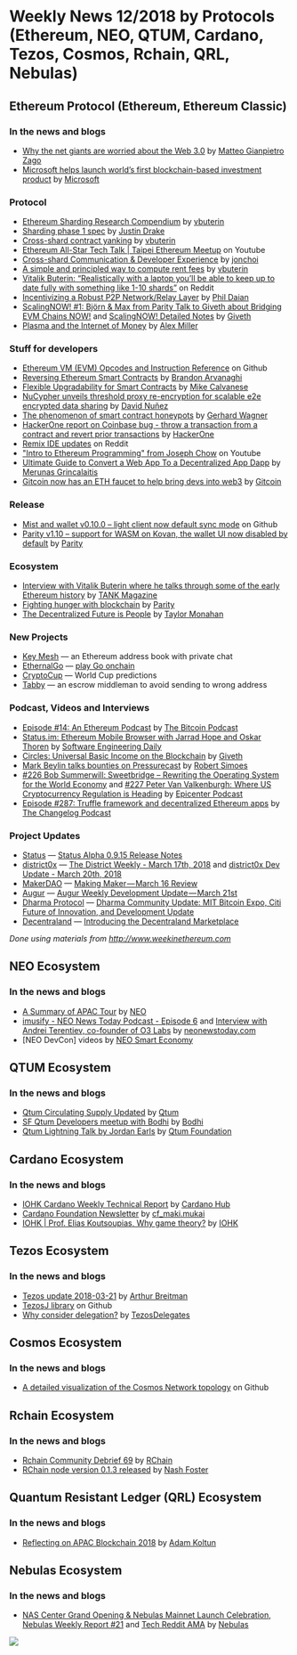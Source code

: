 ﻿# Weekly News 12/2018 by Protocols (Ethereum, NEO, QTUM, Cardano, Tezos, Cosmos, Rchain, QRL, Nebulas)

## Ethereum Protocol (Ethereum, Ethereum Classic)
### In the news and blogs

* [Why the net giants are worried about the Web 3.0](https://medium.com/@matteozago/why-the-net-giants-are-worried-about-the-web-3-0-44b2d3620da5) by [Matteo Gianpietro Zago](https://medium.com/@matteozago)
* [Microsoft helps launch world’s first blockchain-based investment product](https://news.microsoft.com/en-gb/2018/03/21/microsoft-azure-helps-nivaura-launch-worlds-first-blockchain-based-investment-product/) by [Microsoft](https://news.microsoft.com)

### Protocol
* [Ethereum Sharding Research Compendium](http://notes.ethereum.org/s/BJc_eGVFM) by [vbuterin](https://ethresear.ch/u/vbuterin/summary)
* [Sharding phase 1 spec](https://ethresear.ch/t/sharding-phase-1-spec/1407) by [Justin Drake](https://ethresear.ch/u/justindrake/summary)
* [Cross-shard contract yanking](https://ethresear.ch/t/cross-shard-contract-yanking/1450) by [vbuterin](https://ethresear.ch/u/vbuterin/summary)
* [Ethereum All-Star Tech Talk | Taipei Ethereum Meetup](https://www.youtube.com/watch?v=ilsjZAtUUvQ) on Youtube
* [Cross-shard Communication & Developer Experience](https://ethresear.ch/t/cross-shard-communication-developer-experience/1446) by [jonchoi](https://ethresear.ch/u/jonchoi/summary)
* [A simple and principled way to compute rent fees](https://ethresear.ch/t/a-simple-and-principled-way-to-compute-rent-fees/1455) by [vbuterin](https://ethresear.ch/u/vbuterin/summary)
* [Vitalik Buterin: “Realistically with a laptop you’ll be able to keep up to date fully with something like 1-10 shards”](https://www.reddit.com/r/ethereum/comments/84sar9/sharding_phase_1_spec/dvsl6ox/) on Reddit
* [Incentivizing a Robust P2P Network/Relay Layer](https://ethresear.ch/t/incentivizing-a-robust-p2p-network-relay-layer/1438) by [Phil Daian](https://ethresear.ch/u/phil/summary)
* [ScalingNOW! #1: Björn & Max from Parity Talk to Giveth about Bridging EVM Chains NOW!](https://www.youtube.com/watch?v=aWvzQMorof0&list=PL4Artm1rmCWGksgoRe6HF5d9eklC01IcC) and [ScalingNOW! Detailed Notes](https://docs.google.com/document/d/1AAdN1J1oWxYmlWhOTRPMQ4WLzL-JSUmTyG9vYpyKNk0/edit#heading=h.l09gi24cysag) by [Giveth](https://www.youtube.com/channel/UClfutpRoY0WTVnq0oB0E0wQ)
* [Plasma and the Internet of Money](https://blog.gridplus.io/plasma-and-the-internet-of-money-ccf7d5e8c3be) by [Alex Miller](https://blog.gridplus.io/@asmiller1989)

### Stuff for developers
* [Ethereum VM (EVM) Opcodes and Instruction Reference](https://github.com/trailofbits/evm-opcodes) on Github
* [Reversing Ethereum Smart Contracts](https://arvanaghi.com/blog/reversing-ethereum-smart-contracts/) by [Brandon Arvanaghi](https://arvanaghi.com)
* [Flexible Upgradability for Smart Contracts](https://medium.com/@mikecalvanese/flexible-upgradability-for-smart-contracts-9778d80d1638) by [Mike Calvanese](https://medium.com/@mikecalvanese)
* [NuCypher unveils threshold proxy re-encryption for scalable e2e encrypted data sharing](https://blog.nucypher.com/unveiling-umbral-3d9d4423cd71) by [David Nuñez](https://blog.nucypher.com/@obscuredbyclouds)
* [The phenomenon of smart contract honeypots](https://medium.com/@gerhard.wagner/the-phenomena-of-smart-contract-honeypots-755c1f943f7b) by [Gerhard Wagner](https://medium.com/@gerhard.wagner)
* [HackerOne report on Coinbase bug - throw a transaction from a contract and revert prior transactions](https://hackerone.com/reports/300748) by [HackerOne](https://www.hackerone.com)
* [Remix IDE updates](https://www.reddit.com/r/ethereum/comments/85w6et/remix_ide_update/) on Reddit
* ["Intro to Ethereum Programming" from Joseph Chow](https://www.youtube.com/watch?v=9ebMVw8Ml8Y&feature=youtu.be) on Youtube
* [Ultimate Guide to Convert a Web App To a Decentralized App Dapp](https://medium.com/@merunasgrincalaitis/ultimate-guide-to-convert-a-web-app-to-a-decentralized-app-dapp-f6112a079509) by [Merunas Grincalaitis](https://medium.com/@merunasgrincalaitis)
* [Gitcoin now has an ETH faucet to help bring devs into web3](https://gitcoin.co/faucet) by [Gitcoin](https://gitcoin.co)

### Release
* [Mist and wallet v0.10.0 – light client now default sync mode](https://github.com/ethereum/mist/releases/tag/v0.10.0) on Github
* [Parity v1.10 – support for WASM on Kovan, the wallet UI now disabled by default](http://paritytech.io/parity-1-10-opportunity-released/) by [Parity](https://paritytech.io)

### Ecosystem
* [Interview with Vitalik Buterin where he talks through some of the early Ethereum history](https://tankmagazine.com/issue-74/features/vitalik-buterin/) by [TANK Magazine](https://tankmagazine.com)
* [Fighting hunger with blockchain](https://paritytech.io/fighting-hunger-with-blockchain/) by [Parity](https://paritytech.io)
* [The Decentralized Future is People](https://medium.com/mycrypto/the-decentralized-future-is-people-49c566a88d66) by [Taylor Monahan](https://medium.com/@tayvano)

### New Projects
* [Key Mesh](https://keymesh.io) — an Ethereum address book with private chat
* [EthernalGo](https://www.ethernalgo.com/#/) — [play Go onchain](https://www.reddit.com/r/ethereum/comments/85mnxv/ethernalgo_is_a_real_go_game_running_100_on/)
* [CryptoCup](https://www.cryptocup.io) — World Cup predictions
* [Tabby](https://tabby.io) — an escrow middleman to avoid sending to wrong address

### Podcast, Videos and Interviews
* [Episode #14: An Ethereum Podcast](http://thebitcoinpodcast.com/an-ethereum-podcast-episode-14/) by [The Bitcoin Podcast](https://thebitcoinpodcast.com)
* [Status.im: Ethereum Mobile Browser with Jarrad Hope and Oskar Thoren](https://softwareengineeringdaily.com/2018/03/21/status-im-ethereum-mobile-browser-with-jarrad-hope-and-oskar-thoren/) by [Software Engineering Daily](https://softwareengineeringdaily.com)
* [Circles: Universal Basic Income on the Blockchain](https://www.youtube.com/watch?v=5vAD7holkqY) by [Giveth](https://www.youtube.com/channel/UClfutpRoY0WTVnq0oB0E0wQ)
* [Mark Beylin talks bounties on Pressurecast](https://medium.com/pressure-cast/ep-11-bounties-network-1268d89cb781) by [Robert Simoes](https://medium.com/@RobertSimoes)
* [#226 Bob Summerwill: Sweetbridge – Rewriting the Operating System for the World Economy](https://epicenter.tv/episode/226/) and [#227 Peter Van Valkenburgh: Where US Cryptocurrency Regulation is Heading](https://epicenter.tv/episode/227/) by [Epicenter Podcast](https://www.youtube.com/channel/UCh-0T48JrvvmKDX41aWB_Vg)
* [Episode #287: Truffle framework and decentralized Ethereum apps](https://changelog.com/podcast/287) by [The Changelog Podcast](https://changelog.com/podcast)

### Project Updates
* [Status](https://status.im) — [Status Alpha 0.9.15 Release Notes](https://blog.status.im/status-alpha-0-9-15-release-notes-63c41eb90eac)
* [district0x](https://district0x.io) — [The District Weekly - March 17th, 2018](https://blog.district0x.io/the-district-weekly-march-17th-2018-d280b3880bb4) and [district0x Dev Update - March 20th, 2018](https://blog.district0x.io/district0x-dev-update-march-20th-2018-70678a9dd538)
* [MakerDAO](https://makerdao.com) — [Making Maker — March 16 Review](https://medium.com/makerdao/making-maker-march-16-review-dba9c99aa9dc)
* [Augur](http://www.augur.net) — [Augur Weekly Development Update — March 21st](https://medium.com/@AugurProject/augur-weekly-development-update-march-21st-1c48becd9d89)
* [Dharma Protocol](https://dharma.io) — [Dharma Community Update: MIT Bitcoin Expo, Citi Future of Innovation, and Development Update](https://blog.dharma.io/dharma-community-update-mit-bitcoin-expo-citi-future-of-innovation-dev-update-13c93cb14653)
* [Decentraland](https://decentraland.org) — [Introducing the Decentraland Marketplace](https://blog.decentraland.org/introducing-the-decentraland-marketplace-d8b4c7d509f8)

*Done using materials from http://www.weekinethereum.com*

## NEO Ecosystem
### In the news and blogs
* [A Summary of APAC Tour](https://medium.com/@NEO_Council/a-summary-of-apac-tour-3c74ae32eea7) by [NEO](https://medium.com/@NEO_Council)
* [imusify - NEO News Today Podcast - Episode 6](https://www.youtube.com/watch?v=eKg8C-mHnA4) and [Interview with Andrei Terentiev, co-founder of O3 Labs](https://neonewstoday.com/interviews/interview-andrei-terentiev-o3-labs/) by [neonewstoday.com](https://neonewstoday.com)
* [NEO DevCon] videos by [NEO Smart Economy](https://www.youtube.com/channel/UCl1AwEDN0w5lTmfJEMsY5Vw)

## QTUM Ecosystem
### In the news and blogs
* [Qtum Circulating Supply Updated](https://blog.qtum.org/qtum-circulating-supply-updated-791039236da0) by [Qtum](https://blog.qtum.org/@Qtum)
* [SF Qtum Developers meetup with Bodhi](https://medium.com/@bodhitoken/sf-qtum-developers-meetup-with-bodhi-4c3e52ca7948) by [Bodhi](https://medium.com/@bodhitoken)
* [Qtum Lightning Talk by Jordan Earls](https://www.youtube.com/watch?v=rNj6JVVAT_8) by [Qtum Foundation](https://www.youtube.com/channel/UCa4iVp5iMC8gijxBvzZI3UA)

## Cardano Ecosystem
### In the news and blogs
* [IOHK Cardano Weekly Technical Report](https://www.cardanohub.org/en/weekly-technical-report/) by [Cardano Hub](https://www.cardanohub.org)
* [Cardano Foundation Newsletter](https://forum.cardano.org/t/16-03-2018-cardano-foundation-newsletter/9646) by [cf_maki.mukai](https://forum.cardano.org/u/cf_maki.mukai/summary)
* [IOHK | Prof. Elias Koutsoupias, Why game theory?](https://www.youtube.com/watch?v=MeNJoJOgMHU) by [IOHK](https://www.youtube.com/channel/UCBJ0p9aCW-W82TwNM-z3V2w)

## Tezos Ecosystem
### In the news and blogs
* [Tezos update 2018-03-21](https://www.youtube.com/watch?v=xdRaIMrRkaE&feature=youtu.be&a=) by [Arthur Breitman](https://www.youtube.com/channel/UChX-VzLMq-3A5Vs7KDTlehw)
* [TezosJ library](https://github.com/LMilfont/TezosJ) on Github
* [Why consider delegation?](https://www.tezosdelegates.com/why-consider-delegation/) by [TezosDelegates](https://www.tezosdelegates.com)

## Cosmos Ecosystem
### In the news and blogs
* [A detailed visualization of the Cosmos Network topology](https://github.com/tendermint/aib-data/tree/develop/assets/diagrams) on Github

## Rchain Ecosystem
### In the news and blogs
* [Rchain Community Debrief 69](https://www.youtube.com/watch?v=lr9arzHFM1Y) by [RChain](https://www.youtube.com/channel/UCSS3jCffMiz574_q64Ukj_w)
* [RChain node version 0.1.3 released](https://medium.com/rchain-cooperative/rchain-node-version-0-1-3-released-ede6cb2d57f7) by [Nash Foster](https://medium.com/@cryptoleaf)

## Quantum Resistant Ledger (QRL) Ecosystem
### In the news and blogs
* [Reflecting on APAC Blockchain 2018](https://medium.com/the-quantum-resistant-ledger/reflecting-on-apac-blockchain-2018-1fbba71a50f) by [Adam Koltun](https://medium.com/@adamkoltun)

## Nebulas Ecosystem
### In the news and blogs
* [NAS Center Grand Opening & Nebulas Mainnet Launch Celebration](https://medium.com/nebulasio/nebulas-sf-hq-grand-opening-mainnet-launch-celebration-a9d0027763a5), [Nebulas Weekly Report #21](https://medium.com/nebulasio/nebulas-weekly-report-21-dc1d7f723cd6) and [Tech Reddit AMA](https://medium.com/nebulasio/tech-reddit-ama-ab0c87484773) by [Nebulas](https://medium.com/@nebulasio)


[![](https://steemitimages.com/DQmdkWT6cCPVYNzZASwHD3WZ5hKpHQv7927MvBt8wRYDDEC/image.png)](http://company.cyber.fund/#newsletter)

